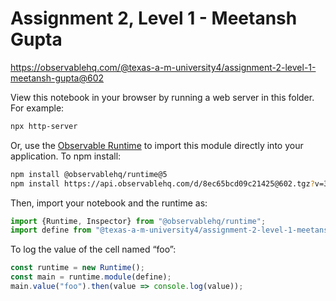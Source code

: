 # Assignment 2, Level 1 - Meetansh Gupta

https://observablehq.com/@texas-a-m-university4/assignment-2-level-1-meetansh-gupta@602

View this notebook in your browser by running a web server in this folder. For
example:

~~~sh
npx http-server
~~~

Or, use the [Observable Runtime](https://github.com/observablehq/runtime) to
import this module directly into your application. To npm install:

~~~sh
npm install @observablehq/runtime@5
npm install https://api.observablehq.com/d/8ec65bcd09c21425@602.tgz?v=3
~~~

Then, import your notebook and the runtime as:

~~~js
import {Runtime, Inspector} from "@observablehq/runtime";
import define from "@texas-a-m-university4/assignment-2-level-1-meetansh-gupta";
~~~

To log the value of the cell named “foo”:

~~~js
const runtime = new Runtime();
const main = runtime.module(define);
main.value("foo").then(value => console.log(value));
~~~
